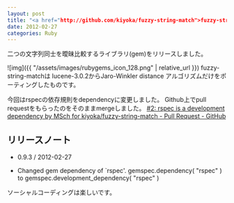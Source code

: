 ```yaml
---
layout: post
title: "<a href="http://github.com/kiyoka/fuzzy-string-match">fuzzy-string-match</a> 0.9.3 リリース"
date: 2012-02-27
categories: Ruby
---
```

二つの文字列同士を曖昧比較するライブラリ(gem)をリリースしました。

 ![img]({{ "/assets/images/rubygems_icon_128.png" | relative_url }})
fuzzy-string-matchは lucene-3.0.2からJaro-Winkler distance アルゴリズムだけをポーティングしたものです。

今回はrspecの依存規則をdependencyに変更しました。
Github上でpull requestをもらったのをそのままmergeしました。
 [#2: rspec is a development dependency by MSch for kiyoka/fuzzy-string-match - Pull Request - GitHub](http://github.com/kiyoka/fuzzy-string-match/pull/2)

## リリースノート
* 0.9.3 / 2012-02-27
- Changed gem dependency of `rspec'.
  gemspec.dependency( "rspec" )  to  gemspec.development_dependency( "rspec" )

ソーシャルコーディングは楽しいです。
